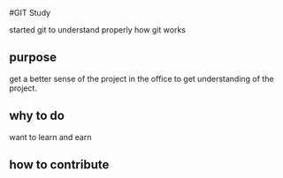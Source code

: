 #GIT Study

started git to understand properly how git works

## purpose
get a better sense of the project in the office to get understanding of the project.

## why to do
want to learn and earn

## how to contribute